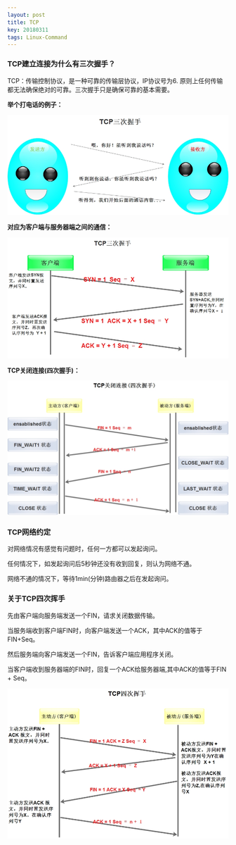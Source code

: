 ```yaml
---
layout: post
title: TCP
key: 20180311
tags: Linux-Command
---
```


### TCP建立连接为什么有三次握手？

TCP：传输控制协议，是一种可靠的传输层协议，IP协议号为6.
原则上任何传输都无法确保绝对的可靠。三次握手只是确保可靠的基本需要。

**举个打电话的例子：**

![TCP_3](https://raw.githubusercontent.com/xingdingchun/chadwick/master/image/tcp/TCP_3.jpg "TCP_3")

**对应为客户端与服务器端之间的通信：**

![TCP_3_skill](https://raw.githubusercontent.com/xingdingchun/chadwick/master/image/tcp/TCP_3_skill.jpg "TCP_3_skill")

**TCP关闭连接(四次握手)：**

![TCP_4](https://raw.githubusercontent.com/xingdingchun/chadwick/master/image/tcp/TCP_4.jpg "TCP_4")

### TCP网络约定

对网络情况有感觉有问题时，任何一方都可以发起询问。

任何情况下，如发起询问后5秒钟还没有收到回复，则认为网络不通。

网络不通的情况下，等待1min(分钟)路由器之后在发起询问。


### 关于TCP四次挥手

先由客户端向服务端发送一个FIN，请求关闭数据传输。

当服务端收到客户端FIN时，向客户端发送一个ACK，其中ACK的值等于FIN+Seq。

然后服务端向客户端发送一个FIN，告诉客户端应用程序关闭。

当客户端收到服务器端的FIN时，回复一个ACK给服务器端,其中ACK的值等于FIN + Seq。

![TCP_4_skill](https://raw.githubusercontent.com/xingdingchun/chadwick/master/image/tcp/TCP_4_skill.jpg "TCP_4_skill")












